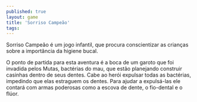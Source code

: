 ```yaml
---
published: true
layout: game
title: 'Sorriso Campeão'
tags: 
---
```

Sorriso Campeão é um jogo infantil, que procura conscientizar as crianças sobre a importância da higiene bucal.

O ponto de partida para esta aventura é a boca de um garoto que foi invadida pelos Mutas, bactérias do mau, que estão planejando construir casinhas dentro de seus dentes. Cabe ao herói expulsar todas as bactérias, impedindo que elas estraguem os dentes. Para ajudar a expulsá-las ele contará com armas poderosas como a escova de dente, o fio-dental e o flúor.






